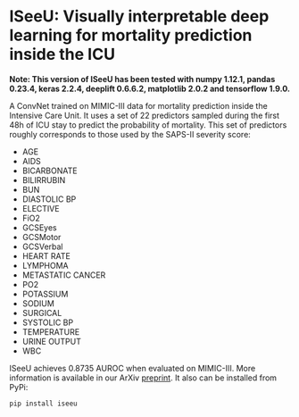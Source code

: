 # ISeeU: Visually interpretable deep learning for mortality prediction inside the ICU

**Note: This version of ISeeU has been tested with numpy 1.12.1, pandas 0.23.4, keras 2.2.4, deeplift 0.6.6.2, matplotlib 2.0.2 and tensorflow 1.9.0.**

A ConvNet trained on MIMIC-III data for mortality prediction inside the Intensive Care Unit. It uses a set of 22 predictors sampled during the first 48h of ICU stay to predict the probability of mortality. This set of predictors roughly corresponds to those used by the SAPS-II severity score: 

  - AGE 
  - AIDS 
  - BICARBONATE 
  - BILIRRUBIN 
  - BUN 
  - DIASTOLIC BP 
  - ELECTIVE 
  - FiO2 
  - GCSEyes
  - GCSMotor
  - GCSVerbal
  - HEART RATE
  - LYMPHOMA
  - METASTATIC CANCER
  - PO2
  - POTASSIUM
  - SODIUM
  - SURGICAL
  - SYSTOLIC BP
  - TEMPERATURE
  - URINE OUTPUT
  - WBC

ISeeU achieves 0.8735 AUROC when evaluated on MIMIC-III. More information is available in our ArXiv [preprint](https://arxiv.org/abs/1901.08201). It also can be installed from PyPi:
```unix
pip install iseeu
```

